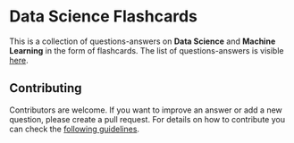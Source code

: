 # Data Science Flashcards
This is a collection of questions-answers on **Data Science** and **Machine Learning** in the form of flashcards. The list of questions-answers is visible [here](https://klaus78.github.io/Data_Science_Flashcards). 

## Contributing
Contributors are welcome. If you want to improve an answer or add a new question, please create a pull request. For details on how to contribute you can check the [following guidelines](https://github.com/klaus78/Data_Science_Flashcards/contributing.md).
